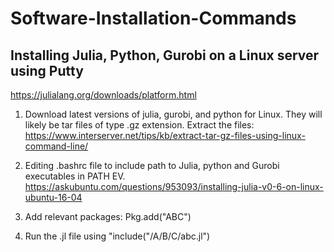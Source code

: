 # Software-Installation-Commands

## Installing Julia, Python, Gurobi on a Linux server using Putty

https://julialang.org/downloads/platform.html

1. Download latest versions of julia, gurobi, and python for Linux. They will likely be tar files of type .gz extension. Extract the files:   https://www.interserver.net/tips/kb/extract-tar-gz-files-using-linux-command-line/

2. Editing .bashrc file to include path to Julia, python and Gurobi executables in PATH EV. 
https://askubuntu.com/questions/953093/installing-julia-v0-6-on-linux-ubuntu-16-04

3. Add relevant packages: Pkg.add("ABC")

4. Run the .jl file using "include("/A/B/C/abc.jl")

